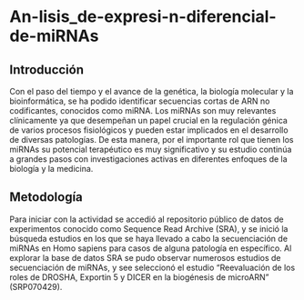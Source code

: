 # An-lisis_de-expresi-n-diferencial-de-miRNAs

## Introducción

Con el paso del tiempo y el avance de la genética, la biología molecular y la
bioinformática, se ha podido identificar secuencias cortas de ARN no codificantes,
conocidos como miRNA. Los miRNAs son muy relevantes clínicamente ya que
desempeñan un papel crucial en la regulación génica de varios procesos fisiológicos
y pueden estar implicados en el desarrollo de diversas patologías. De esta manera,
por el importante rol que tienen los miRNAs su potencial terapéutico es muy
significativo y su estudio continúa a grandes pasos con investigaciones activas en
diferentes enfoques de la biología y la medicina.


## Metodología
Para iniciar con la actividad se accedió al repositorio público de datos de
experimentos conocido como Sequence Read Archive (SRA), y se inició la búsqueda
estudios en los que se haya llevado a cabo la secuenciación de miRNAs en Homo
sapiens para casos de alguna patología en específico.
Al explorar la base de datos SRA se pudo observar numerosos estudios de
secuenciación de miRNAs, y see seleccionó el estudio “Reevaluación de los roles de
DROSHA, Exportin 5 y DICER en la biogénesis de microARN” (SRP070429).

